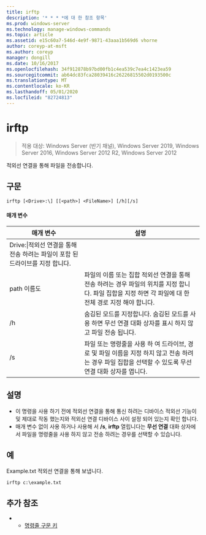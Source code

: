 ```yaml
---
title: irftp
description: '* * * *에 대 한 참조 항목'
ms.prod: windows-server
ms.technology: manage-windows-commands
ms.topic: article
ms.assetid: e15c60a7-546d-4e9f-9871-43aaa1b569d6 vhorne
author: coreyp-at-msft
ms.author: coreyp
manager: dongill
ms.date: 10/16/2017
ms.openlocfilehash: 34f912878b97bd00fb1c4ea539c7ea4c1423ea59
ms.sourcegitcommit: ab64dc83fca28039416c26226815502d0193500c
ms.translationtype: MT
ms.contentlocale: ko-KR
ms.lasthandoff: 05/01/2020
ms.locfileid: "82724813"
---
```

# <a name="irftp"></a>irftp

> 적용 대상: Windows Server (반기 채널), Windows Server 2019, Windows Server 2016, Windows Server 2012 R2, Windows Server 2012

적외선 연결을 통해 파일을 전송합니다.    
## <a name="syntax"></a>구문  
```  
irftp [<Drive>:\] [[<path>] <FileName>] [/h][/s]  
```  

#### <a name="parameters"></a>매개 변수  
|매개 변수|설명|  
|-------|--------|  
|Drive:\|적외선 연결을 통해 전송 하려는 파일이 포함 된 드라이브를 지정 합니다.|  
|path 이름도|파일의 이름 또는 집합 적외선 연결을 통해 전송 하려는 경우 파일의 위치를 지정 합니다. 파일 집합을 지정 하면 각 파일에 대 한 전체 경로 지정 해야 합니다.|  
|/h|숨김된 모드를 지정합니다. 숨김된 모드를 사용 하면 무선 연결 대화 상자를 표시 하지 않고 파일 전송 됩니다.|  
|/s|파일 또는 명령줄을 사용 하 여 드라이브, 경로 및 파일 이름을 지정 하지 않고 전송 하려는 경우 파일 집합을 선택할 수 있도록 무선 연결 대화 상자를 엽니다.|  

## <a name="remarks"></a>설명  
-   이 명령을 사용 하기 전에 적외선 연결을 통해 통신 하려는 디바이스 적외선 기능이 및 제대로 작동 했는지와 적외선 연결 디바이스 사이 설정 되어 있는지 확인 합니다.  
-   매개 변수 없이 사용 하거나 사용해 서 **/s**, **irftp** 열립니다는 **무선 연결** 대화 상자에서 파일을 명령줄을 사용 하지 않고 전송 하려는 경우를 선택할 수 있습니다.  

## <a name="examples"></a>예  
Example.txt 적외선 연결을 통해 보냅니다.  
```  
irftp c:\example.txt  
```  

## <a name="additional-references"></a>추가 참조  
-   - [명령줄 구문 키](command-line-syntax-key.md)  
